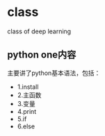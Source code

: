 # class
class of deep learning

## python one内容
主要讲了python基本语法，包括：

  * 1.install
  * 2.主函数
  * 3.变量
  * 4.print
  * 5.if
  * 6.else
